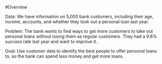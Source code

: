#Overview

Data: We have information on 5,000 bank customers, including their age, income, accounts, and whether they took out a personal loan last year.

Problem: The bank wants to find ways to get more customers to take out personal loans without losing them as regular customers. They had a 9.6% success rate last year and want to improve it.

Goal: Use customer data to identify the best people to offer personal loans to, so the bank can spend less money and get more loans.
